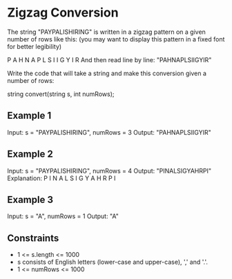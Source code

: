 # Zigzag Conversion

The string "PAYPALISHIRING" is written in a zigzag pattern on a given number of rows like this: (you may want to display this pattern in a fixed font for better legibility)

P A H N
A P L S I I G
Y I R
And then read line by line: "PAHNAPLSIIGYIR"

Write the code that will take a string and make this conversion given a number of rows:

string convert(string s, int numRows);

## Example 1

Input: s = "PAYPALISHIRING", numRows = 3
Output: "PAHNAPLSIIGYIR"

## Example 2

Input: s = "PAYPALISHIRING", numRows = 4
Output: "PINALSIGYAHRPI"
Explanation:
P     I    N
A   L S  I G
Y A   H R
P     I

## Example 3

Input: s = "A", numRows = 1
Output: "A"

## Constraints

- 1 <= s.length <= 1000
- s consists of English letters (lower-case and upper-case), ',' and '.'.
- 1 <= numRows <= 1000
